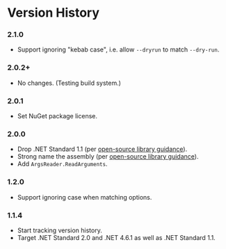 # Version History

### 2.1.0

* Support ignoring "kebab case", i.e. allow `--dryrun` to match `--dry-run`.

### 2.0.2+

* No changes. (Testing build system.)

### 2.0.1

* Set NuGet package license.

### 2.0.0

* Drop .NET Standard 1.1 (per [open-source library guidance](https://docs.microsoft.com/en-us/dotnet/standard/library-guidance/cross-platform-targeting)).
* Strong name the assembly (per [open-source library guidance](https://docs.microsoft.com/en-us/dotnet/standard/library-guidance/strong-naming)).
* Add `ArgsReader.ReadArguments`.

### 1.2.0

* Support ignoring case when matching options.

### 1.1.4

* Start tracking version history.
* Target .NET Standard 2.0 and .NET 4.6.1 as well as .NET Standard 1.1.
